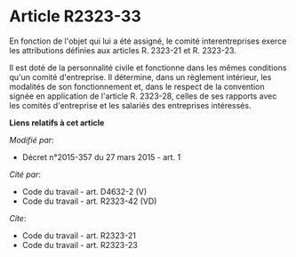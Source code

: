 # Article R2323-33

En fonction de l'objet qui lui a été assigné, le comité interentreprises exerce les attributions définies aux articles R.
2323-21 et R. 2323-23. 

Il est doté de la personnalité civile et fonctionne dans les mêmes conditions qu'un comité d'entreprise. Il détermine, dans
un règlement intérieur, les modalités de son fonctionnement et, dans le respect de la convention signée en application de
l'article R. 2323-28, celles de ses rapports avec les comités d'entreprise et les salariés des entreprises intéressés.

**Liens relatifs à cet article**

_Modifié par_:

  - Décret n°2015-357 du 27 mars 2015 - art. 1

_Cité par_:

  - Code du travail - art. D4632-2 (V)
  - Code du travail - art. R2323-42 (VD)

_Cite_:

  - Code du travail - art. R2323-21
  - Code du travail - art. R2323-23
